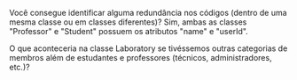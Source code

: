 Você consegue identificar alguma redundância nos códigos (dentro de uma mesma classe ou em classes diferentes)?
Sim, ambas as classes "Professor" e "Student" possuem os atributos "name" e "userId".

O que aconteceria na classe Laboratory se tivéssemos outras categorias de membros além de estudantes e professores (técnicos, administradores, etc.)?
